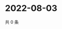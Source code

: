 # 2022-08-03

共 0 条

<!-- BEGIN WEIBO -->
<!-- 最后更新时间 Wed Aug 03 2022 18:01:20 GMT+0800 (China Standard Time) -->

<!-- END WEIBO -->
